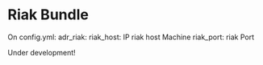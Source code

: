 # Riak Bundle

On config.yml:
adr_riak:
    riak_host: IP riak host Machine
    riak_port: riak Port

Under development!
